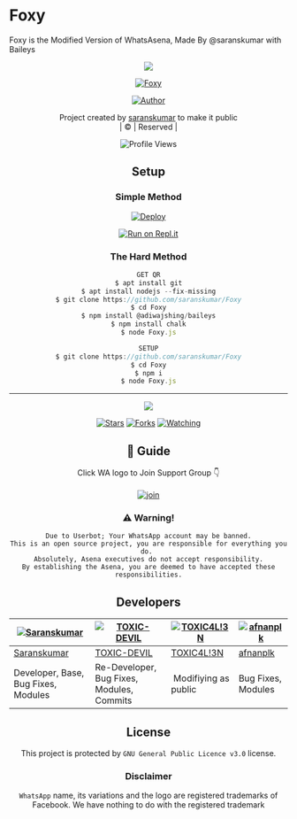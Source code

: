 # Foxy
Foxy is the Modified Version of WhatsAsena, Made By @saranskumar with Baileys

<div align="center">
  <div align="center">
  <img src=https://www.linkpicture.com/q/Foxy.jpg>


  <p align="center">
<a href="#"><img title="Foxy" src="https://img.shields.io/badge/Foxy-green?colorA=%23ff0000&colorB=%23017e40&style=for-the-badge"></a>
</p>
  <p align="center">
<a href="https://github.com/saranskumar"><img title="Author" src="https://img.shields.io/badge/Author-saranskumar/Foxy?color=blue&style=for-the-badge&logo=whatsapp"></a>
</p>
</div>
<p align="center">
Project created by <a href="https://github.com/saranskumar">saranskumar</a> to make it public
    <br>
       | © |
        Reserved |
    <br> 
</p>

![Profile Views](https://hits.seeyoufarm.com/api/count/incr/badge.svg?url=https://github.com/saranskumar/Foxy&title=Profile%20Views)

## Setup
<div align="center">

  ### Simple Method
  
[![Deploy](https://www.herokucdn.com/deploy/button.svg)](https://heroku.com/deploy?template=https://github.com/saranskumar/Foxy) 
  
[![Run on Repl.it](https://repl.it/badge/github/quiec/whatsAlfa)](https://replit.com/@Farhandqz/Foxy)
  
### The Hard Method
```js
GET QR
$ apt install git
$ apt install nodejs --fix-missing
$ git clone https://github.com/saranskumar/Foxy
$ cd Foxy
$ npm install @adiwajshing/baileys
$ npm install chalk
$ node Foxy.js
```
      
```js
SETUP
$ git clone https://github.com/saranskumar/Foxy
$ cd Foxy
$ npm i
$ node Foxy.js
```

----

  <p align="center">
  <a href="httsp://github.com/saranskumar/Foxy">
    
<a href="https://github.com/saranskumar/followers">
<img src="https://img.shields.io/github/repo-size/saranskumar/Foxy?color=green&label=Repo%20total%20size&style=plastic">
<p align="center">
<a href="https://github.com/saranskumar/followers"
<img title="Followers" src="https://img.shields.io/github/followers/saranskumar?color=blue&style=flat-square"></a>
<a href="https://github.com/saranskumar/Foxy/stargazers/"><img title="Stars" src="https://img.shields.io/github/stars/saranskumar/Foxy?color=blue&style=flat-square"></a>
<a href="https://github.com/saranskumar/Foxy/network/members"><img title="Forks" src="https://img.shields.io/github/forks/saranskumar/Foxy?color=blue&style=flat-square"></a>
<a href="https://github.com/saranskumar/Foxy/watchers"><img title="Watching" src="https://img.shields.io/github/watchers/saranskumar/Foxy?label=Watchers&color=blue&style=flat-square"></a>
</p>

## 📢 Guide
Click WA logo to Join Support Group 👇
    <br>
<br>
  [![join](https://github.com/Alien-alfa/PublicBot/blob/main/wlogo.svg.png)](https://chat.whatsapp.com/LjchFlb1WJ56gVeA63bcLw)
  <div align="center">
       
  
    
### ⚠️ Warning! 
```
Due to Userbot; Your WhatsApp account may be banned.
This is an open source project, you are responsible for everything you do. 
Absolutely, Asena executives do not accept responsibility.
By establishing the Asena, you are deemed to have accepted these responsibilities.
```

## Developers
  <div align="center">
    
  [![Saranskumar](https://github.com/saranskumar.png?size=100)](https://github.com/saranskumar) | [![TOXIC-DEVIL](https://github.com/TOXIC-DEVIL.png?size=100)](https://github.com/TOXIC-DEVIL) |  [![TOXIC4L!3N](https://github.com/Alien-alfa.png?size=100)](https://github.com/AI-VIKI) | [![afnanplk](https://github.com/afnanplk.png?size=100)](https://github.com/afnanplk) 
----|----|----|----
[Saranskumar](https://github.com/saranskumar) | [TOXIC-DEVIL](https://github.com/TOXIC-DEVIL) | [TOXIC4L!3N](https://github.com/AI-VIKI) | [afnanplk](https://github.com/afnanplk) 
Developer, Base, Bug Fixes, Modules| Re-Developer, Bug Fixes, Modules, Commits |  Modifiying  as   public | Bug Fixes, Modules 
  </div>
    


## License
This project is protected by `GNU General Public Licence v3.0` license.

### Disclaimer
`WhatsApp` name, its variations and the logo are registered trademarks of Facebook. We have nothing to do with the registered trademark

